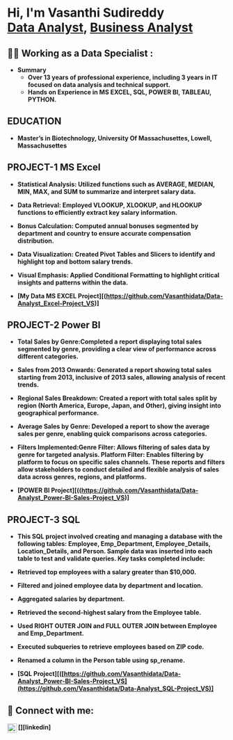 
<h1>Hi, I'm Vasanthi Sudireddy <br/><a href="https://github.com/joshmadakor1">Data Analyst</a>, <a href="https://www.linkedin.com/in/joshmadakor/">Business Analyst</a>


<h2>👨‍💻 Working as a Data Specialist :</h2>

- <b>Summary</b>
  - <b>Over 13 years of professional experience, including 3 years in IT focused on data analysis and technical support.<b>
  - <b>Hands on Experience in MS EXCEL, SQL, POWER BI, TABLEAU, PYTHON.<b>

<h2>EDUCATION</h2>

- <b>Master’s in Biotechnology, University Of Massachusettes, Lowell, Massachusettes </b>

<h2>PROJECT-1 MS Excel</h2>

- <b>Statistical Analysis: Utilized functions such as AVERAGE, MEDIAN, MIN, MAX, and SUM to summarize and interpret salary data.</b>
- <b>Data Retrieval: Employed VLOOKUP, XLOOKUP, and HLOOKUP functions to efficiently extract key salary information. </b>
- <b>Bonus Calculation: Computed annual bonuses segmented by department and country to ensure accurate compensation distribution.</b>
- <b>Data Visualization: Created Pivot Tables and Slicers to identify and highlight top and bottom salary trends.</b>
- <b>Visual Emphasis: Applied Conditional Formatting to highlight critical insights and patterns within the data.</b>

- [My Data MS EXCEL Project][(https://github.com/Vasanthidata/Data-Analyst_Excel-Project_VS)]

<h2>PROJECT-2 Power BI</h2>

- <b>Total Sales by Genre:Completed a report displaying total sales segmented by genre, providing a clear view of performance across different categories.</b>
- <b>Sales from 2013 Onwards: Generated a report showing total sales starting from 2013, inclusive of 2013 sales, allowing analysis of recent trends.</b>
- <b>Regional Sales Breakdown: Created a report with total sales split by region (North America, Europe, Japan, and Other), giving insight into geographical performance.</b>
- <b>Average Sales by Genre: Developed a report to show the average sales per genre, enabling quick comparisons across categories.</b>
- <b>Filters Implemented:Genre Filter: Allows filtering of sales data by genre for targeted analysis.
                         Platform Filter: Enables filtering by platform to focus on specific sales channels.
     These reports and filters allow stakeholders to conduct detailed and flexible analysis of sales data across genres, regions, and platforms.</b>

- [POWER BI Project][((https://github.com/Vasanthidata/Data-Analyst_Power-BI-Sales-Project_VS)]

<h2>PROJECT-3 SQL</h2>

- <b>This SQL project involved creating and managing a database with the following tables: Employee, Emp_Department, Employee_Details, Location_Details, and Person. Sample 
     data was inserted into each table to test and validate queries. Key tasks completed include:</b>
- <b>Retrieved top employees with a salary greater than $10,000.</b>
- <b>Filtered and joined employee data by department and location.</b>
- <b>Aggregated salaries by department.</b>
- <b>Retrieved the second-highest salary from the Employee table.</b>
- <b>Used RIGHT OUTER JOIN and FULL OUTER JOIN between Employee and Emp_Department.</b>
- <b>Executed subqueries to retrieve employees based on ZIP code.</b>
- <b>Renamed a column in the Person table using sp_rename.</b>

- [SQL Project][([https://github.com/Vasanthidata/Data-Analyst_Power-BI-Sales-Project_VS](https://github.com/Vasanthidata/Data-Analyst_SQL-Project_VS)]



<h2> 🤳 Connect with me:</h2>

[<img align="left" alt="JoshMadakor | LinkedIn" width="22px" src="https://cdn.jsdelivr.net/npm/simple-icons@v3/icons/linkedin.svg" />][linkedin]


